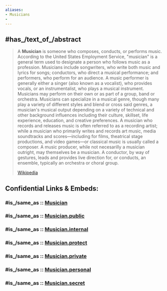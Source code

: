 ```yaml
---
aliases:
- Musicians
- 
---
```


## #has_/text_of_/abstract 

> A **Musician** is someone who composes, conducts, or performs music. 
> According to the United States Employment Service, "musician" is a general term used to designate a person who follows music as a profession. Musicians include songwriters, who write both music and lyrics for songs; conductors, who direct a musical performance; and performers, who perform for an audience. A music performer is generally either a singer (also known as a vocalist), who provides vocals, or an instrumentalist, who plays a musical instrument. Musicians may perform on their own or as part of a group, band or orchestra. Musicians can specialize in a musical genre, though many play a variety of different styles and blend or cross said genres, a musician's musical output depending on a variety of technical and other background influences including their culture, skillset, life experience, education, and creative preferences. A musician who records and releases music is often referred to as a recording artist; while a musician who primarily writes and records art music, media soundtracks and scores—including for films, theatrical stage productions, and video games—or classical music is usually called a composer. A music producer, while not necesarilly a musician outright, may themselves be a musician. A conductor, by way of gestures, leads and provides live direction for, or conducts, an ensemble, typically an orchestra or choral group.
>
> [Wikipedia](https://en.wikipedia.org/wiki/Musician) 


## Confidential Links & Embeds: 

### #is_/same_as :: [Musician](/_Standards/Society/Communication/Media/Music/Musician.md) 

### #is_/same_as :: [Musician.public](/_public/Society/Communication/Media/Music/Musician.public.md) 

### #is_/same_as :: [Musician.internal](/_internal/Society/Communication/Media/Music/Musician.internal.md) 

### #is_/same_as :: [Musician.protect](/_protect/Society/Communication/Media/Music/Musician.protect.md) 

### #is_/same_as :: [Musician.private](/_private/Society/Communication/Media/Music/Musician.private.md) 

### #is_/same_as :: [Musician.personal](/_personal/Society/Communication/Media/Music/Musician.personal.md) 

### #is_/same_as :: [Musician.secret](/_secret/Society/Communication/Media/Music/Musician.secret.md)

